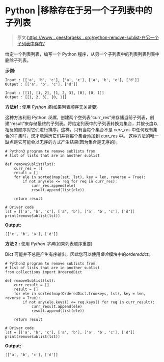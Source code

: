 # Python |移除存在于另一个子列表中的子列表

> 原文:[https://www . geesforgeks . org/python-remove-sublist-在另一个子列表中存在/](https://www.geeksforgeeks.org/python-remove-sublists-that-are-present-in-another-sublist/)

给定一个列表列表，编写一个 Python 程序，从另一个子列表中的列表列表列表中删除子列表。

**示例:**

```
Input : [['a', 'b', 'c'], ['a', 'c'], ['a', 'b', 'c'], ['d']]
Output : [['a', 'b', 'c'], ['d']]

Input : [[1], [1, 2], [1, 2, 3], [0], [0, 1]]
Output : [[1, 2, 3], [0, 1]]

```

**方法#1 :** 使用 *Python 集*(如果列表顺序无关紧要)

这种方法利用 Python *设置*。创建两个空列表“curr_res”来存储当前子列表，创建“result”来存储最终的子列表。将给定列表中的子列表转换为集合，并按长度以相反的顺序对它们进行排序，这样，只有当每个集合不是 *curr_res* 中任何现有集合的子集时，您才能遍历它们并将每个集合添加到 *curr_res* 中。
这种方法的唯一缺点是它可能会以无序的方式产生结果(因为集合是无序的)。

```
# Python3 program to remove sublists from
# list of lists that are in another sublist

def removeSublist(lst):
    curr_res = []
    result = []
    for ele in sorted(map(set, lst), key = len, reverse = True):
        if not any(ele <= req for req in curr_res):
            curr_res.append(ele)
            result.append(list(ele))

    return result

# Driver code
lst = [['a', 'b', 'c'], ['a', 'b'], ['a', 'b', 'c'], ['d']]
print(removeSublist(lst))
```

**Output:**

```
[['c', 'b', 'a'], ['d']]

```

**方法 2 :** 使用 *Python 字典*(如果列表顺序重要)

Dict 可能并不总是产生有序输出，因此您可以使用*集合*模块中的*ordereddct*。

```
# Python3 program to remove sublists from
# list of lists that are in another sublist
from collections import OrderedDict

def removeSublist(lst):
    curr_result = []
    result = []
    for ele in sorted(map(OrderedDict.fromkeys, lst), key = len, reverse = True):
        if not any(ele.keys() <= req.keys() for req in curr_result):
            curr_result.append(ele)
            result.append(list(ele))

    return result

# Driver code
lst = [['a', 'b', 'c'], ['a', 'b'], ['a', 'b', 'c'], ['d']]
print(removeSublist(lst))
```

**Output:**

```
[['a', 'b', 'c'], ['d']]

```